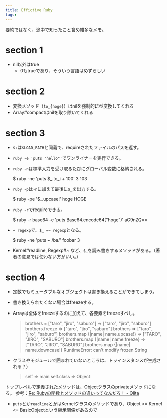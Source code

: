 ```yaml
---
title: Effictive Ruby
tags: 
---
```

要約ではなく、途中で知ったこと含め雑多なメモ。

# section 1

  * nil以外はtrue 
    * 0もtrueであり、そういう言語はめずらしい

# section 2

  * 変換メソッド（`to_{hoge}`）はnilを強制的に型変換してくれる
  * Array#compactはnilを取り除いてくれる

# section 3

  * `$:`は`$LOAD_PATH`と同義で、requireされたファイルのパスを返す。
  * `ruby -e 'puts "hello"'`でワンライナーを実行できる。
  * `ruby -n`は標準入力を受け取るたびにグローバル変数に格納される。

    
    
    $ ruby -ne 'puts $_.to_i + 100'
    3
    103

  * `ruby -p`は`-n`に加えて最後に`$_`を出力する。

    
    
    $ ruby -pe '$_.upcase!'
    hoge
    HOGE

  * `ruby -r`でrequireできる。

    
    
    $ ruby -r base64 -e 'puts Base64.encode64("hoge")'
    aG9nZQ==

  * `~ regexp`で、`$_ =~ regexp`となる。

    
    
    $ ruby -ne 'puts ~ /ba/'
    foobar
    3

  * Kernel#readline, Regexp#~ など、`$_`を読み書きするメソッドがある。（著者の意見では使わない方がいい。）

# section 4

  * 定数でもミュータブルなオブジェクトは書き換えることができてしまう。
  * 書き換えられたくない場合はfreezeする。
  * Arrayは全体をfreezeするのに加えて、各要素をfreezeすべし。

    
    
    > brothers = ["taro", "jiro", "saburo"]
    => ["taro", "jiro", "saburo"]
    > brothers.freeze
    => ["taro", "jiro", "saburo"]
    > brothers
    => ["taro", "jiro", "saburo"]
    > brothers.map {|name| name.upcase!}
    => ["TARO", "JIRO", "SABURO"]
    > brothers.map {|name| name.freeze}
    => ["TARO", "JIRO", "SABURO"]
    > brothers.map {|name| name.downcase!}
    RuntimeError: can't modify frozen String

  * クラスやモジュールで囲まれていないところは、トッインスタンスが生成される？）

    
    
    > self
    => main
    > self.class
    => Object

トップレベルで定義されたメソッドは、Objectクラスのprivateメソッドになる。 参考：[Re: Rubyの関数とメソッドの違いってなんだろ！ \-
Qiita](https://qiita.com/jnchito/items/68cfd77d4b2129cb3adc)

  * `puts`とか`readline`とかはKernelクラスのメソッドであり、Object <= Kernel <= BasicObjectという継承関係があるので